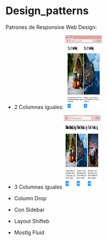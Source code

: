 # Design_patterns

Patrones de Responsive Web Design:

- 2 Columnas iguales:
  <img src="ss/2Columns.png" width="100" height="200">

- 3 Columnas iguales
  <img src ="ss/3Columns.png" width="100" height="200">

- Column Drop
- Con Sidebar
- Layout Shifteb
- Mostlg Fluid

